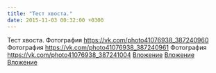 ```yaml
---
title: "Тест хвоста."
date: 2015-11-03 00:32:00 +0300
---
```


Тест хвоста.
Фотография
<a class="vk-attach" href="https://vk.com/photo41076938_387240960">https://vk.com/photo41076938_387240960</a>
Фотография
<a class="vk-attach" href="https://vk.com/photo41076938_387240961">https://vk.com/photo41076938_387240961</a>
Фотография
<a class="vk-attach" href="https://vk.com/photo41076938_387241004">https://vk.com/photo41076938_387241004</a>
<a class="vk-attach" href="https://vk.com/photo41076938_387240960">Вложение</a>
<a class="vk-attach" href="https://vk.com/photo41076938_387240961">Вложение</a>
<a class="vk-attach" href="https://vk.com/photo41076938_387241004">Вложение</a>
